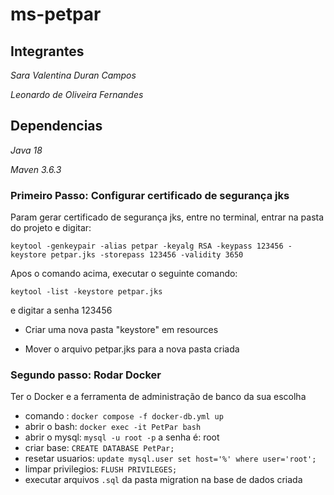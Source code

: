 # ms-petpar
## Integrantes
*Sara Valentina Duran Campos*

*Leonardo de Oliveira Fernandes*
## Dependencias
*Java 18*

*Maven 3.6.3*


### Primeiro Passo: Configurar certificado de segurança jks

Param gerar certificado de segurança jks, entre no terminal, entrar na pasta do projeto e digitar:

```keytool -genkeypair -alias petpar -keyalg RSA -keypass 123456 -keystore petpar.jks -storepass 123456 -validity 3650```

Apos o comando acima, executar o seguinte comando:

```keytool -list -keystore petpar.jks```

e digitar a senha 123456

- Criar uma nova pasta "keystore" em resources

- Mover o arquivo petpar.jks para a nova pasta criada


### Segundo passo: Rodar Docker
 Ter o Docker e a ferramenta de administração de banco da sua escolha
* comando : ```docker compose -f docker-db.yml up ```
* abrir o bash:  ```docker exec -it PetPar bash```
* abrir o mysql: ```mysql -u root -p``` a senha é: root
* criar base: ```CREATE DATABASE PetPar;```
* resetar usuarios: ```update mysql.user set host='%' where user='root';``` 
* limpar privilegios: ```FLUSH PRIVILEGES;```
* executar arquivos ```.sql``` da pasta migration na base de dados criada